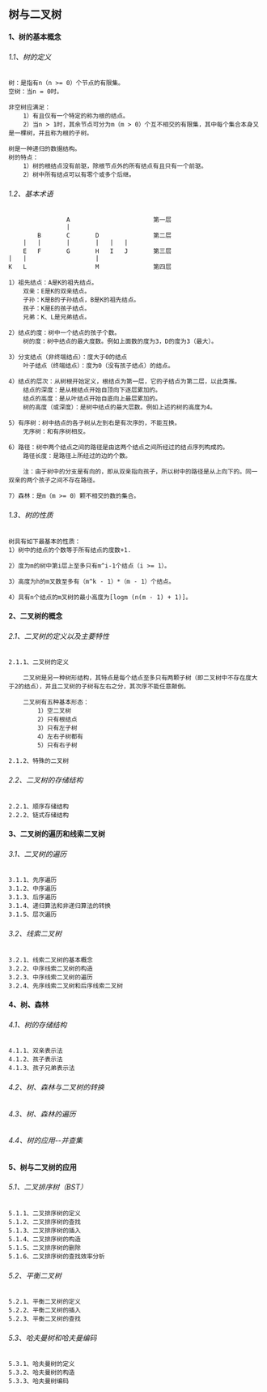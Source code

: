 ## 树与二叉树
#### 1、树的基本概念
###### 1.1、树的定义
    
    树：是指有n（n >= 0）个节点的有限集。
    空树：当n = 0时。
    
    非空树应满足：
        1）有且仅有一个特定的称为根的结点。
        2）当n > 1时，其余节点可分为m（m > 0）个互不相交的有限集，其中每个集合本身又是一棵树，并且称为根的子树。
        
    树是一种递归的数据结构。
    树的特点：
        1）树的根结点没有前驱，除根节点外的所有结点有且只有一个前驱。
        2）树中所有结点可以有零个或多个后继。
    
###### 1.2、基本术语
                    A                       第一层
                    |
            B       C       D               第二层
        |   |       |       |   |   |
        E   F       G       H   I   J       第三层
    |   |                   |
    K   L                   M               第四层
    
    1）祖先结点：A是K的祖先结点。
        双亲：E是K的双亲结点。
        子孙：K是B的子孙结点，B是K的祖先结点。
        孩子：K是E的孩子结点。
        兄弟：K、L是兄弟结点。
        
    2）结点的度：树中一个结点的孩子个数。
        树的度：树中结点的最大度数。例如上面数的度为3，D的度为3（最大）。
        
    3）分支结点（非终端结点）：度大于0的结点
        叶子结点（终端结点）：度为0（没有孩子结点）的结点。
        
    4）结点的层次：从树根开始定义，根结点为第一层，它的子结点为第二层，以此类推。
        结点的深度：是从根结点开始自顶向下逐层累加的。
        结点的高度：是从叶结点开始自底向上最层累加的。
        树的高度（或深度）：是树中结点的最大层数。例如上述的树的高度为4。
        
    5）有序树：树中结点的各子树从左到右是有次序的，不能互换。
        无序树：和有序树相反。
        
    6）路径：树中两个结点之间的路径是由这两个结点之间所经过的结点序列构成的。
        路径长度：是路径上所经过的边的个数。
        
        注：由于树中的分支是有向的，即从双亲指向孩子，所以树中的路径是从上向下的。同一双亲的两个孩子之间不存在路径。
        
    7）森林：是m（m >= 0）颗不相交的数的集合。
        
###### 1.3、树的性质
    树具有如下最基本的性质：
    1）树中的结点的个数等于所有结点的度数+1.
    
    2）度为m的树中第i层上至多只有m^i-1个结点（i >= 1）。
    
    3）高度为h的m叉数至多有（m^k - 1）*（m - 1）个结点。
    
    4）具有n个结点的m叉树的最小高度为[logm (n(m - 1) + 1)]。
    
    
#### 2、二叉树的概念
###### 2.1、二叉树的定义以及主要特性
    2.1.1、二叉树的定义
        
        二叉树是另一种树形结构，其特点是每个结点至多只有两颗子树（即二叉树中不存在度大于2的结点），并且二叉树的子树有左右之分，其次序不能任意颠倒。
        
        二叉树有五种基本形态：
            1）空二叉树
            2）只有根结点
            3）只有左子树
            4）左右子树都有
            5）只有右子树
        
    2.1.2、特殊的二叉树
    
###### 2.2、二叉树的存储结构
    2.2.1、顺序存储结构
    2.2.2、链式存储结构
    
#### 3、二叉树的遍历和线索二叉树
###### 3.1、二叉树的遍历
    3.1.1、先序遍历
    3.1.2、中序遍历
    3.1.3、后序遍历
    3.1.4、递归算法和非递归算法的转换
    3.1.5、层次遍历
    
###### 3.2、线索二叉树
    3.2.1、线索二叉树的基本概念
    3.2.2、中序线索二叉树的构造
    3.2.3、中序线索二叉树的遍历
    3.2.4、先序线索二叉树和后序线索二叉树
    
#### 4、树、森林
###### 4.1、树的存储结构
    4.1.1、双亲表示法
    4.1.2、孩子表示法
    4.1.3、孩子兄弟表示法
###### 4.2、树、森林与二叉树的转换
###### 4.3、树、森林的遍历
###### 4.4、树的应用--并查集

#### 5、树与二叉树的应用
###### 5.1、二叉排序树（BST）
    5.1.1、二叉排序树的定义
    5.1.2、二叉排序树的查找
    5.1.3、二叉排序树的插入
    5.1.4、二叉排序树的构造
    5.1.5、二叉排序树的删除
    5.1.6、二叉排序树的查找效率分析
###### 5.2、平衡二叉树
    5.2.1、平衡二叉树的定义
    5.2.2、平衡二叉树的插入
    5.2.3、平衡二叉树的查找
###### 5.3、哈夫曼树和哈夫曼编码
    5.3.1、哈夫曼树的定义
    5.3.2、哈夫曼树的构造
    5.3.3、哈夫曼树编码